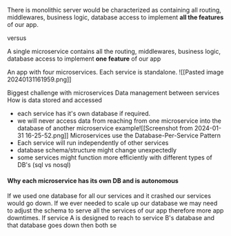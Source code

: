 
There is monolithic server would be characterized as containing
all routing, middlewares, business logic, database access to implement **all the features** of our app. 

versus 

A single microservice contains all the routing, middlewares, business logic, database access to implement **one feature** of our app

An app with four microservices. Each service is standalone. 
![[Pasted image 20240131161959.png]]

Biggest challenge with microservices 
Data management between services 
How is data stored and accessed 
- each service has it's own database if required. 
- we will never access data from reaching from one microservice into the database of another microservice 
example![[Screenshot from 2024-01-31 16-25-52.png]]
Microservices use the 
Database-Per-Service Pattern
- Each service will run independently of other services
- database schema/structure might change unexpectedly
- some services might function more efficiently with different types of DB's (sql vs nosql)
#### Why each microservice has its own DB and is autonomous  
If we used one database for all our services and it crashed our services would go down.
If we ever needed to scale up our database we may need to adjust the schema to serve all the services of our app therefore more app downtimes.
If service A is designed to reach to service B's database and that database goes down then both se